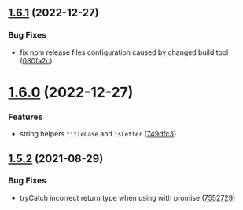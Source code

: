 ## [1.6.1](https://github.com/KiraLT/common-stuff/compare/v1.6.0...v1.6.1) (2022-12-27)


### Bug Fixes

* fix npm release files configuration caused by changed build tool ([080fa2c](https://github.com/KiraLT/common-stuff/commit/080fa2ce8adb42487247148e9b601a9fabdb1cdc))

# [1.6.0](https://github.com/KiraLT/common-stuff/compare/v1.5.2...v1.6.0) (2022-12-27)


### Features

* string helpers `titleCase` and `isLetter` ([749dfc3](https://github.com/KiraLT/common-stuff/commit/749dfc352ca13d5c151d18fa7ed0c9830db048f5))

## [1.5.2](https://github.com/KiraLT/common-stuff/compare/v1.5.1...v1.5.2) (2021-08-29)


### Bug Fixes

* tryCatch incorrect return type when using with promise ([7552729](https://github.com/KiraLT/common-stuff/commit/75527296f29c4b675eb95b419fa569b21fe38e39))
